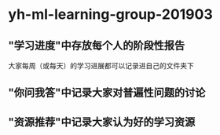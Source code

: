 # yh-ml-learning-group-201903

## "学习进度"中存放每个人的阶段性报告

大家每周（或每天）的学习进展都可以记录进自己的文件夹下

## "你问我答"中记录大家对普遍性问题的讨论

## "资源推荐"中记录大家认为好的学习资源
